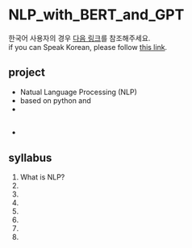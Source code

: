 # NLP_with_BERT_and_GPT

한국어 사용자의 경우 [다음 링크](../README_KO.md)를 참조해주세요.  
if you can Speak Korean, please follow [this link](../README_KO.md).

## project
* Natual Language Processing (NLP)
* based on python and 
* 

## 
* 

## syllabus
1. What is NLP?
2. 
3. 
4. 
5. 
6. 
7. 
8. 
